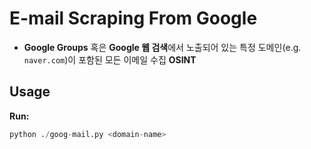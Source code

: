 # E-mail Scraping From Google

- **Google Groups** 혹은 **Google 웹 검색**에서 노출되어 있는 특정 도메인(e.g. `naver.com`)이 포함된 모든 이메일 수집 **OSINT**

## Usage

**Run:**

```python
python ./goog-mail.py <domain-name>
```
